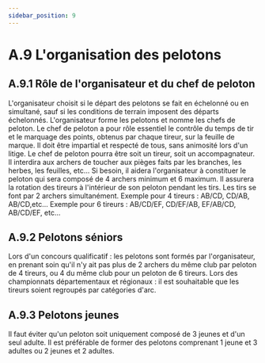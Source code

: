 ```yaml
---
sidebar_position: 9
---
```


# A.9 L'organisation des pelotons

## A.9.1 Rôle de l'organisateur et du chef de peloton

L'organisateur choisit si le départ des pelotons se fait en échelonné ou en simultané, sauf si les
conditions de terrain imposent des départs échelonnés.
L'organisateur forme les pelotons et nomme les chefs de peloton.
Le chef de peloton a pour rôle essentiel le contrôle du temps de tir et le marquage des points, obtenus
par chaque tireur, sur la feuille de marque. Il doit être impartial et respecté de tous, sans animosité lors
d'un litige. Le chef de peloton pourra être soit un tireur, soit un accompagnateur. Il interdira aux archers
de toucher aux pièges faits par les branches, les herbes, les feuilles, etc...
Si besoin, il aidera l'organisateur à constituer le peloton qui sera composé de 4 archers minimum et 6
maximum.
Il assurera la rotation des tireurs à l'intérieur de son peloton pendant les tirs. Les tirs se font par 2
archers simultanément.
Exemple pour 4 tireurs : AB/CD, CD/AB, AB/CD,etc… Exemple pour 6 tireurs : AB/CD/EF, CD/EF/AB,
EF/AB/CD, AB/CD/EF, etc…

## A.9.2 Pelotons séniors

Lors d'un concours qualificatif : les pelotons sont formés par l'organisateur, en prenant soin qu'il n'y ait
pas plus de 2 archers du même club par peloton de 4 tireurs, ou 4 du même club pour un peloton de 6
tireurs.
Lors des championnats départementaux et régionaux : il est souhaitable que les tireurs soient regroupés
par catégories d'arc.

## A.9.3 Pelotons jeunes

Il faut éviter qu'un peloton soit uniquement composé de 3 jeunes et d'un seul adulte. Il est préférable de
former des pelotons comprenant 1 jeune et 3 adultes ou 2 jeunes et 2 adultes.
